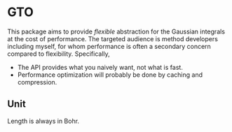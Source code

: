 # GTO

This package aims to provide *flexible* abstraction for the Gaussian
integrals at the cost of performance. The targeted audience is 
method developers including myself, for whom performance is often a 
secondary concern compared to flexibility. Specifically,

- The API provides what you naively want, not what is fast. 
- Performance optimization will probably be done by caching and compression.

## Unit

Length is always in Bohr.






